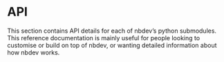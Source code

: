 # API


This section contains API details for each of nbdev’s python submodules.
This reference documentation is mainly useful for people looking to
customise or build on top of nbdev, or wanting detailed information
about how nbdev works.
